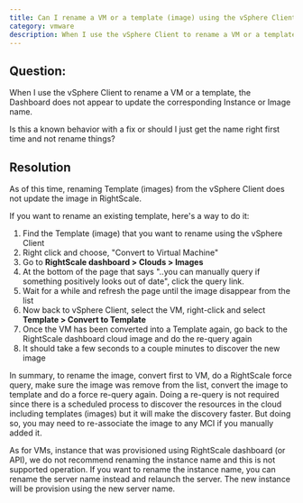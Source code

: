 ```yaml
---
title: Can I rename a VM or a template (image) using the vSphere Client?
category: vmware
description: When I use the vSphere Client to rename a VM or a template, the Dashboard does not appear to update the corresponding Instance or Image name.
---
```


## Question:

When I use the vSphere Client to rename a VM or a template, the Dashboard does not appear to update the corresponding Instance or Image name.

Is this a known behavior with a fix or should I just get the name right first time and not rename things?

## Resolution

As of this time, renaming Template (images) from the vSphere Client does not update the image in RightScale.

If you want to rename an existing template, here's a way to do it:

1. Find the Template (image) that you want to rename using the vSphere Client
2. Right click and choose, "Convert to Virtual Machine"
3. Go to **RightScale dashboard > Clouds > Images**
4. At the bottom of the page that says "..you can manually query if something positively looks out of date", click the query link.
5. Wait for a while and refresh the page until the image disappear from the list
6. Now back to vSphere Client, select the VM, right-click and select **Template > Convert to Template**
6. Once the VM has been converted into a Template again, go back to the RightScale dashboard cloud image and do the re-query again
7. It should take a few seconds to a couple minutes to discover the new image

In summary, to rename the image, convert first to VM, do a RightScale force query, make sure the image was remove from the list, convert the image to template and do a force re-query again. Doing a re-query is not required since there is a scheduled process to discover the resources in the cloud including templates (images) but it will make the discovery faster. But doing so, you may need to re-associate the image to any MCI if you manually added it.

As for VMs, instance that was provisioned using RightScale dashboard (or API), we do not recommend renaming the instance name and this is not supported operation. If you want to rename the instance name, you can rename the server name instead and relaunch the server. The new instance will be provision using the new server name.

